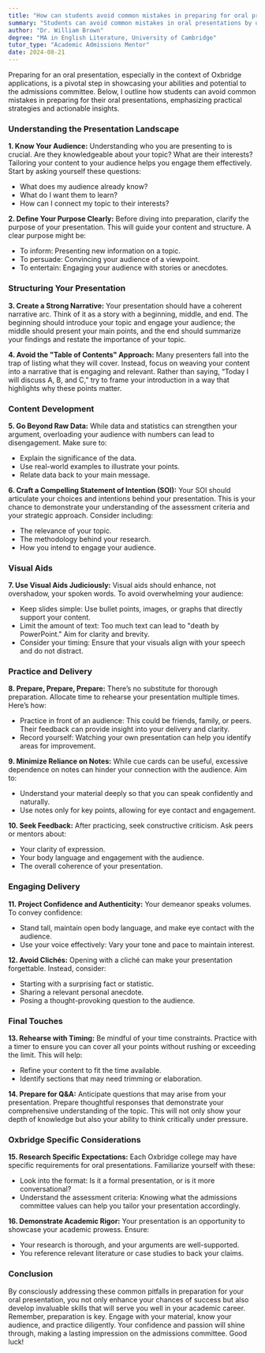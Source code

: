 ```yaml
---
title: "How can students avoid common mistakes in preparing for oral presentations?"
summary: "Students can avoid common mistakes in oral presentations by understanding their audience, tailoring content, and using practical strategies for engagement."
author: "Dr. William Brown"
degree: "MA in English Literature, University of Cambridge"
tutor_type: "Academic Admissions Mentor"
date: 2024-08-21
---
```


Preparing for an oral presentation, especially in the context of Oxbridge applications, is a pivotal step in showcasing your abilities and potential to the admissions committee. Below, I outline how students can avoid common mistakes in preparing for their oral presentations, emphasizing practical strategies and actionable insights.

### Understanding the Presentation Landscape

**1. Know Your Audience:**
Understanding who you are presenting to is crucial. Are they knowledgeable about your topic? What are their interests? Tailoring your content to your audience helps you engage them effectively. Start by asking yourself these questions:
- What does my audience already know?
- What do I want them to learn?
- How can I connect my topic to their interests?

**2. Define Your Purpose Clearly:**
Before diving into preparation, clarify the purpose of your presentation. This will guide your content and structure. A clear purpose might be:
- To inform: Presenting new information on a topic.
- To persuade: Convincing your audience of a viewpoint.
- To entertain: Engaging your audience with stories or anecdotes.

### Structuring Your Presentation

**3. Create a Strong Narrative:**
Your presentation should have a coherent narrative arc. Think of it as a story with a beginning, middle, and end. The beginning should introduce your topic and engage your audience; the middle should present your main points, and the end should summarize your findings and restate the importance of your topic.

**4. Avoid the "Table of Contents" Approach:**
Many presenters fall into the trap of listing what they will cover. Instead, focus on weaving your content into a narrative that is engaging and relevant. Rather than saying, “Today I will discuss A, B, and C,” try to frame your introduction in a way that highlights why these points matter.

### Content Development

**5. Go Beyond Raw Data:**
While data and statistics can strengthen your argument, overloading your audience with numbers can lead to disengagement. Make sure to:
- Explain the significance of the data.
- Use real-world examples to illustrate your points.
- Relate data back to your main message.

**6. Craft a Compelling Statement of Intention (SOI):**
Your SOI should articulate your choices and intentions behind your presentation. This is your chance to demonstrate your understanding of the assessment criteria and your strategic approach. Consider including:
- The relevance of your topic.
- The methodology behind your research.
- How you intend to engage your audience.

### Visual Aids

**7. Use Visual Aids Judiciously:**
Visual aids should enhance, not overshadow, your spoken words. To avoid overwhelming your audience:
- Keep slides simple: Use bullet points, images, or graphs that directly support your content.
- Limit the amount of text: Too much text can lead to "death by PowerPoint." Aim for clarity and brevity.
- Consider your timing: Ensure that your visuals align with your speech and do not distract.

### Practice and Delivery

**8. Prepare, Prepare, Prepare:**
There’s no substitute for thorough preparation. Allocate time to rehearse your presentation multiple times. Here’s how:
- Practice in front of an audience: This could be friends, family, or peers. Their feedback can provide insight into your delivery and clarity.
- Record yourself: Watching your own presentation can help you identify areas for improvement.

**9. Minimize Reliance on Notes:**
While cue cards can be useful, excessive dependence on notes can hinder your connection with the audience. Aim to:
- Understand your material deeply so that you can speak confidently and naturally.
- Use notes only for key points, allowing for eye contact and engagement.

**10. Seek Feedback:**
After practicing, seek constructive criticism. Ask peers or mentors about:
- Your clarity of expression.
- Your body language and engagement with the audience.
- The overall coherence of your presentation.

### Engaging Delivery

**11. Project Confidence and Authenticity:**
Your demeanor speaks volumes. To convey confidence:
- Stand tall, maintain open body language, and make eye contact with the audience.
- Use your voice effectively: Vary your tone and pace to maintain interest.

**12. Avoid Clichés:**
Opening with a cliché can make your presentation forgettable. Instead, consider:
- Starting with a surprising fact or statistic.
- Sharing a relevant personal anecdote.
- Posing a thought-provoking question to the audience.

### Final Touches

**13. Rehearse with Timing:**
Be mindful of your time constraints. Practice with a timer to ensure you can cover all your points without rushing or exceeding the limit. This will help:
- Refine your content to fit the time available.
- Identify sections that may need trimming or elaboration.

**14. Prepare for Q&A:**
Anticipate questions that may arise from your presentation. Prepare thoughtful responses that demonstrate your comprehensive understanding of the topic. This will not only show your depth of knowledge but also your ability to think critically under pressure.

### Oxbridge Specific Considerations

**15. Research Specific Expectations:**
Each Oxbridge college may have specific requirements for oral presentations. Familiarize yourself with these:
- Look into the format: Is it a formal presentation, or is it more conversational?
- Understand the assessment criteria: Knowing what the admissions committee values can help you tailor your presentation accordingly.

**16. Demonstrate Academic Rigor:**
Your presentation is an opportunity to showcase your academic prowess. Ensure:
- Your research is thorough, and your arguments are well-supported.
- You reference relevant literature or case studies to back your claims.

### Conclusion

By consciously addressing these common pitfalls in preparation for your oral presentation, you not only enhance your chances of success but also develop invaluable skills that will serve you well in your academic career. Remember, preparation is key. Engage with your material, know your audience, and practice diligently. Your confidence and passion will shine through, making a lasting impression on the admissions committee. Good luck!
    